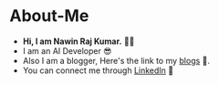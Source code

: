 # About-Me
- <b>Hi, I am Nawin Raj Kumar.</b> :raising_hand_man:
- I am an AI Developer :sunglasses:
- Also I am a blogger, Here's the link to my [blogs](https://medium.com/@nrknawinrajkumar888) :scroll:.
- You can connect me through [LinkedIn](https://www.linkedin.com/in/nawin-raj-kumar-s-1a489b1b7/) :love_you_gesture:
